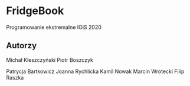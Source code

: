 # FridgeBook
Programowanie ekstremalne
IOiS 2020

## Autorzy
Michał Kleszczyński
Piotr Boszczyk

Patrycja Bartkowicz
Joanna Rychlicka
Kamil Nowak
Marcin Wrotecki
Filip Raszka






